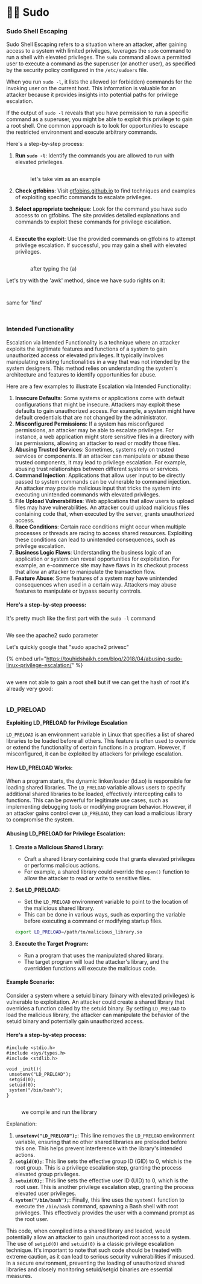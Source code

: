 # 🏃‍♂️ Sudo

### Sudo Shell Escaping

Sudo Shell Escaping refers to a situation where an attacker, after gaining access to a system with limited privileges, leverages the `sudo` command to run a shell with elevated privileges. The `sudo` command allows a permitted user to execute a command as the superuser (or another user), as specified by the security policy configured in the `/etc/sudoers` file.

When you run `sudo -l`, it lists the allowed (or forbidden) commands for the invoking user on the current host. This information is valuable for an attacker because it provides insights into potential paths for privilege escalation.

If the output of `sudo -l` reveals that you have permission to run a specific command as a superuser, you might be able to exploit this privilege to gain a root shell. One common approach is to look for opportunities to escape the restricted environment and execute arbitrary commands.

Here's a step-by-step process:

1.  **Run `sudo -l`**: Identify the commands you are allowed to run with elevated privileges.

    <figure><img src="../../../../../.gitbook/assets/image (311).png" alt=""><figcaption><p>let's take vim as an example</p></figcaption></figure>
2. **Check gtfobins**: Visit [gtfobins.github.io](https://gtfobins.github.io/) to find techniques and examples of exploiting specific commands to escalate privileges.
3.  **Select appropriate technique**: Look for the command you have sudo access to on gtfobins. The site provides detailed explanations and commands to exploit these commands for privilege escalation.

    <figure><img src="../../../../../.gitbook/assets/image (312).png" alt=""><figcaption></figcaption></figure>
4.  **Execute the exploit**: Use the provided commands on gtfobins to attempt privilege escalation. If successful, you may gain a shell with elevated privileges.

    <figure><img src="../../../../../.gitbook/assets/image (313).png" alt=""><figcaption><p>after typing the (a) </p></figcaption></figure>



Let's try with the 'awk' method, since we have sudo rights on it:

<figure><img src="../../../../../.gitbook/assets/image (315).png" alt=""><figcaption></figcaption></figure>

<figure><img src="../../../../../.gitbook/assets/image (314).png" alt=""><figcaption></figcaption></figure>

same for 'find'

<figure><img src="../../../../../.gitbook/assets/image (317).png" alt=""><figcaption></figcaption></figure>

<figure><img src="../../../../../.gitbook/assets/image (316).png" alt=""><figcaption></figcaption></figure>

### Intended Functionality <a href="#lecture_heading" id="lecture_heading"></a>

Escalation via Intended Functionality is a technique where an attacker exploits the legitimate features and functions of a system to gain unauthorized access or elevated privileges. It typically involves manipulating existing functionalities in a way that was not intended by the system designers. This method relies on understanding the system's architecture and features to identify opportunities for abuse.

Here are a few examples to illustrate Escalation via Intended Functionality:

1. **Insecure Defaults**: Some systems or applications come with default configurations that might be insecure. Attackers may exploit these defaults to gain unauthorized access. For example, a system might have default credentials that are not changed by the administrator.
2. **Misconfigured Permissions**: If a system has misconfigured permissions, an attacker may be able to escalate privileges. For instance, a web application might store sensitive files in a directory with lax permissions, allowing an attacker to read or modify those files.
3. **Abusing Trusted Services**: Sometimes, systems rely on trusted services or components. If an attacker can manipulate or abuse these trusted components, it may lead to privilege escalation. For example, abusing trust relationships between different systems or services.
4. **Command Injection**: Applications that allow user input to be directly passed to system commands can be vulnerable to command injection. An attacker may provide malicious input that tricks the system into executing unintended commands with elevated privileges.
5. **File Upload Vulnerabilities**: Web applications that allow users to upload files may have vulnerabilities. An attacker could upload malicious files containing code that, when executed by the server, grants unauthorized access.
6. **Race Conditions**: Certain race conditions might occur when multiple processes or threads are racing to access shared resources. Exploiting these conditions can lead to unintended consequences, such as privilege escalation.
7. **Business Logic Flaws**: Understanding the business logic of an application or system can reveal opportunities for exploitation. For example, an e-commerce site may have flaws in its checkout process that allow an attacker to manipulate the transaction flow.
8. **Feature Abuse**: Some features of a system may have unintended consequences when used in a certain way. Attackers may abuse features to manipulate or bypass security controls.

#### Here's a step-by-step process:

It's pretty much like the first part with the `sudo -l` command

<figure><img src="../../../../../.gitbook/assets/image (318).png" alt=""><figcaption></figcaption></figure>

We see the apache2 sudo parameter

Let's quickly google that "sudo apache2 privesc"

{% embed url="https://touhidshaikh.com/blog/2018/04/abusing-sudo-linux-privilege-escalation/" %}

<figure><img src="../../../../../.gitbook/assets/image (319).png" alt=""><figcaption></figcaption></figure>

we were not able to gain a root shell but if we can get the hash of root it's already very good:

<figure><img src="../../../../../.gitbook/assets/image (320).png" alt=""><figcaption></figcaption></figure>

### LD\_PRELOAD <a href="#lecture_heading" id="lecture_heading"></a>

**Exploiting LD\_PRELOAD for Privilege Escalation**

`LD_PRELOAD` is an environment variable in Linux that specifies a list of shared libraries to be loaded before all others. This feature is often used to override or extend the functionality of certain functions in a program. However, if misconfigured, it can be exploited by attackers for privilege escalation.

#### How LD\_PRELOAD Works:

When a program starts, the dynamic linker/loader (ld.so) is responsible for loading shared libraries. The `LD_PRELOAD` variable allows users to specify additional shared libraries to be loaded, effectively intercepting calls to functions. This can be powerful for legitimate use cases, such as implementing debugging tools or modifying program behavior. However, if an attacker gains control over `LD_PRELOAD`, they can load a malicious library to compromise the system.

#### Abusing LD\_PRELOAD for Privilege Escalation:

1. **Create a Malicious Shared Library:**
   * Craft a shared library containing code that grants elevated privileges or performs malicious actions.
   * For example, a shared library could override the `open()` function to allow the attacker to read or write to sensitive files.
2.  **Set LD\_PRELOAD:**

    * Set the `LD_PRELOAD` environment variable to point to the location of the malicious shared library.
    * This can be done in various ways, such as exporting the variable before executing a command or modifying startup files.

    ```bash
    export LD_PRELOAD=/path/to/malicious_library.so
    ```
3. **Execute the Target Program:**
   * Run a program that uses the manipulated shared library.
   * The target program will load the attacker's library, and the overridden functions will execute the malicious code.

#### Example Scenario:

Consider a system where a setuid binary (binary with elevated privileges) is vulnerable to exploitation. An attacker could create a shared library that overrides a function called by the setuid binary. By setting `LD_PRELOAD` to load the malicious library, the attacker can manipulate the behavior of the setuid binary and potentially gain unauthorized access.

#### Here's a step-by-step process:

```
#include <stdio.h>
#include <sys/types.h>
#include <stdlib.h>

void _init(){
 unsetenv("LD_PRELOAD");
 setgid(0);
 setuid(0);
 system("/bin/bash");
}
```

<figure><img src="../../../../../.gitbook/assets/image (321).png" alt=""><figcaption><p>we compile and run the library </p></figcaption></figure>

Explanation:

1. **`unsetenv("LD_PRELOAD");`**: This line removes the `LD_PRELOAD` environment variable, ensuring that no other shared libraries are preloaded before this one. This helps prevent interference with the library's intended actions.
2. **`setgid(0);`**: This line sets the effective group ID (GID) to 0, which is the root group. This is a privilege escalation step, granting the process elevated group privileges.
3. **`setuid(0);`**: This line sets the effective user ID (UID) to 0, which is the root user. This is another privilege escalation step, granting the process elevated user privileges.
4. **`system("/bin/bash");`**: Finally, this line uses the `system()` function to execute the `/bin/bash` command, spawning a Bash shell with root privileges. This effectively provides the user with a command prompt as the root user.

This code, when compiled into a shared library and loaded, would potentially allow an attacker to gain unauthorized root access to a system. The use of `setgid(0)` and `setuid(0)` is a classic privilege escalation technique. It's important to note that such code should be treated with extreme caution, as it can lead to serious security vulnerabilities if misused. In a secure environment, preventing the loading of unauthorized shared libraries and closely monitoring setuid/setgid binaries are essential measures.
